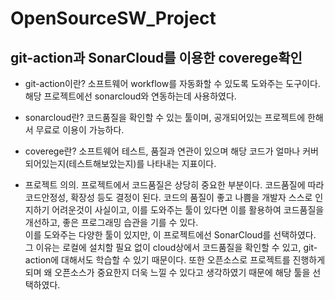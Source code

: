 # OpenSourceSW_Project

## git-action과 SonarCloud를 이용한 coverege확인

- git-action이란?
  소프트웨어 workflow를 자동화할 수 있도록 도와주는 도구이다. 해당 프로젝트에선 sonarcloud와 연동하는데 사용하였다.

- sonarcloud란?
  코드품질을 확인할 수 있는 툴이며, 공개되어있는 프로젝트에 한해서 무료로 이용이 가능하다.

- coverege란?
  소프트웨어 테스트, 품질과 연관이 있으며 해당 코드가 얼마나 커버되어있는지(테스트해보았는지)를 나타내는 지표이다.

- 프로젝트 의의. 
프로젝트에서 코드품질은 상당히 중요한 부분이다. 코드품질에 따라 코드안정성, 확장성 등도 결정이 된다. 코드의 품질이 좋고 나쁨을 개발자 스스로 인지하기 어려운것이 사실이고, 이를 도와주는 툴이 있다면 이를 활용하여 코드품질을 개선하고, 좋은 프로그래밍 습관을 기를 수 있다.  
이를 도와주는 다양한 툴이 있지만, 이 프로젝트에선 SonarCloud를 선택하였다. 그 이유는 로컬에 설치할 필요 없이 cloud상에서 코드품질을 확인할 수 있고, git-action에 대해서도 학습할 수 있기 때문이다. 또한 오픈소스로 프로젝트를 진행하게 되며 왜 오픈소스가 중요한지 더욱 느낄 수 있다고 생각하였기 때문에 해당 툴을 선택하였다.  





